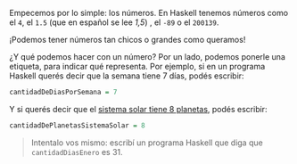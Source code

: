 Empecemos por lo simple: los números. En Haskell tenemos números como el `4`, el `1.5` (que en español se lee _1,5_) , el `-89` o el `200139`.

¡Podemos tener números tan chicos o grandes como queramos!

¿Y qué podemos hacer con un número? Por un lado, podemos ponerle una etiqueta, para indicar qué representa. Por ejemplo, si en un programa Haskell querés decir que la semana tiene 7 días, podés escribir:

```haskell
cantidadDeDiasPorSemana = 7
```

Y si querés decir que el [sistema solar tiene 8 planetas](https://es.wikipedia.org/wiki/Sistema_solar), podés escribir:

```haskell
cantidadDePlanetasSistemaSolar = 8
```

> Intentalo vos mismo: escribí un programa Haskell que diga que `cantidadDiasEnero` es 31.